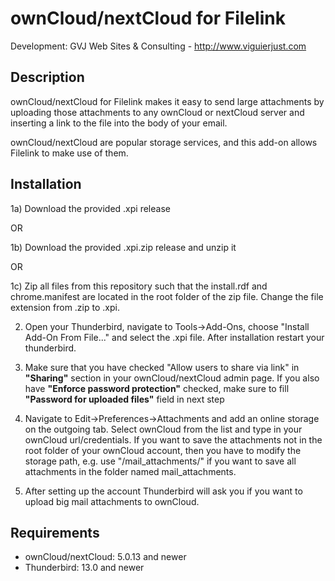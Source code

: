# ownCloud/nextCloud for Filelink
Development: GVJ Web Sites & Consulting - http://www.viguierjust.com

## Description
ownCloud/nextCloud for Filelink makes it easy to send large attachments by uploading those attachments to any ownCloud or nextCloud server and inserting a link to the file into the body of your email.

ownCloud/nextCloud are popular storage services, and this add-on allows Filelink to make use of them.

## Installation
1a) Download the provided .xpi release

OR

1b) Download the provided .xpi.zip release and unzip it

OR

1c) Zip all files from this repository such that the install.rdf and chrome.manifest are located in the root folder of the zip file. Change the file extension from .zip to .xpi.

2) Open your Thunderbird, navigate to Tools->Add-Ons, choose "Install Add-On From File..." and select the .xpi file. After installation restart your thunderbird.

3) Make sure that you have checked "Allow users to share via link" in **"Sharing"** section in your ownCloud/nextCloud admin page. If you also have **"Enforce password protection"** checked, make sure to fill **"Password for uploaded files"** field in next step

4) Navigate to Edit->Preferences->Attachments and add an online storage on the outgoing tab. Select ownCloud from the list and type in your ownCloud url/credentials. If you want to save the attachments not in the root folder of your ownCloud account, then you have to modify the storage path, e.g. use "/mail_attachments/" if you want to save all attachments in the folder named mail_attachments.

5) After setting up the account Thunderbird will ask you if you want to upload big mail attachments to ownCloud.

## Requirements
* ownCloud/nextCloud: 5.0.13 and newer
* Thunderbird: 13.0 and newer
